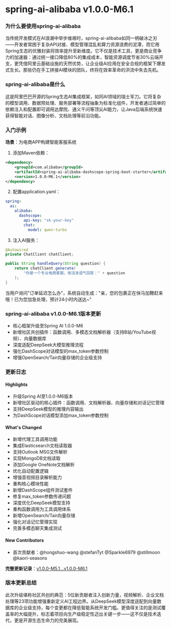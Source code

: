 # spring-ai-alibaba v1.0.0-M6.1
### 为什么要使用spring-ai-alibaba  
当传统开发模式在AI浪潮中举步维艰时，spring-ai-alibaba如同一柄破冰之刃——开发者常困于复杂API对接、模型管理混乱和算力资源浪费的泥潭，而它用Spring生态的优雅封装将效率提升至新维度。它不仅是技术工具，更是商业竞争力的加速器：通过统一接口降低80%的集成成本，智能资源调度节省30%云端开支，更凭借阿里云基础设施的天然优势，让企业级AI应用在安全合规的框架下爆发式生长。那些仍在手工拼接AI模块的团队，终将在效率革命的洪流中失去先机。

### spring-ai-alibaba是什么  
这是阿里巴巴开源的Spring生态AI集成框架，如同AI领域的瑞士军刀。它将复杂的模型调用、数据预处理、服务部署等流程抽象为标准化组件，开发者通过简单的依赖注入和配置即可调用达摩院、通义千问等顶尖AI能力，让Java后端系统快速获得智能对话、图像分析、文档处理等前沿功能。

### 入门示例  
**场景**：为电商APP构建智能客服系统  
1. 添加Maven依赖：
```xml
<dependency>
    <groupId>com.alibaba</groupId>
    <artifactId>spring-ai-alibaba-dashscope-spring-boot-starter</artifactId>
    <version>1.0.0-M6.1</version>
</dependency>
```
2. 配置application.yaml：
```yaml
spring:
  ai:
    alibaba:
      dashscope:
        api-key: "sk-your-key"
        chat:
          model: qwen-turbo
```
3. 注入AI服务：
```java
@Autowired
private ChatClient chatClient;

public String handleQuery(String question) {
    return chatClient.generate(
        "你是一个专业电商客服，用活泼语气回答：" + question
    );
}
```
当用户询问"订单延迟怎么办"，系统自动生成："亲，您的包裹正在快马加鞭赶来哦！已为您加急处理，预计24小时内送达~"

### spring-ai-alibaba v1.0.0-M6.1版本更新  
- 核心框架升级至Spring AI 1.0.0-M6  
- 新增社区共创插件：函数调用、多模态文档解析器（支持B站/YouTube视频）、向量数据库  
- 深度适配DeepSeek大模型推理流程  
- 强化DashScope对话模型的max_token参数控制  
- 增强OpenSearch/Tair向量存储的企业级支持  

### 更新日志
#### Highlights
- 升级Spring AI至1.0.0-M6版本
- 新增社区驱动的核心插件：函数调用、文档解析器、向量存储和对话记忆管理
- 支持DeepSeek模型的推理内容输出
- 为DashScope对话模型添加max_token参数控制

#### What's Changed
- 新增代理工具调用功能
- 集成Elasticsearch文档读取器
- 支持Outlook MSG文件解析
- 实现MongoDB文档读取
- 添加Google OneNote文档解析
- 优化自动配置逻辑
- 增强音视频目录解析能力
- 重构核心模块性能
- 新增DashScope组件测试套件
- 修复max_token参数传递问题
- 深度优化DeepSeek模型支持
- 重构函数调用为工具调用体系
- 新增OpenSearch/Tair向量存储
- 强化对话记忆管理实现
- 完善多模态聊天集成测试

#### New Contributors
- 首次贡献者：@hongshuo-wang @stefanTyt @Sparkle6979 @stillmoon @kaori-seasons

**完整更新记录**：[v1.0.0-M5.1...v1.0.0-M6.1](https://github.com/alibaba/spring-ai-alibaba/compare/v1.0.0-M5.1...v1.0.0-M6.1)

### 版本更新总结  
此次升级堪称社区共创的典范：5位新贡献者注入创新力量，视频解析、企业文档处理等23项功能增强重新定义AI工程边界。从DeepSeek模型深度适配到向量数据库的企业级支持，每个变更都在降低智能系统开发门槛。更值得关注的是测试覆盖率的大幅提升，标志着项目向生产级稳定性迈出关键一步——这不仅是技术迭代，更是开源生态生命力的完美展现。